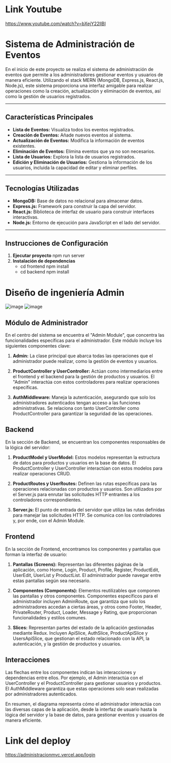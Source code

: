 # Link Youtube

https://www.youtube.com/watch?v=bXejY22llBI

# Sistema de Administración de Eventos

En el inicio de este proyecto se realiza el sistema de administración de eventos que permite a los administradores gestionar eventos y usuarios de manera eficiente. Utilizando el stack MERN (MongoDB, Express.js, React.js, Node.js), este sistema proporciona una interfaz amigable para realizar operaciones como la creación, actualización y eliminación de eventos, así como la gestión de usuarios registrados.

---

## Características Principales

- **Lista de Eventos:** Visualiza todos los eventos registrados.
- **Creación de Eventos:** Añade nuevos eventos al sistema.
- **Actualización de Eventos:** Modifica la información de eventos existentes.
- **Eliminación de Eventos:** Elimina eventos que ya no son necesarios.
- **Lista de Usuarios:** Explora la lista de usuarios registrados.
- **Edición y Eliminación de Usuarios:** Gestiona la información de los usuarios, incluida la capacidad de editar y eliminar perfiles.

---

## Tecnologías Utilizadas

- **MongoDB:** Base de datos no relacional para almacenar datos.
- **Express.js:** Framework para construir la capa del servidor.
- **React.js:** Biblioteca de interfaz de usuario para construir interfaces interactivas.
- **Node.js:** Entorno de ejecución para JavaScript en el lado del servidor.

---

## Instrucciones de Configuración

1. **Ejecutar proyecto**
   npm run server
2. **Instalación de dependencias**
   - cd frontend 
   npm install
   - cd backend
   npm install

# Diseño de ingeniería Admin
![image](https://github.com/ThyaraV/AdministracionMVC/assets/96449161/48ecece6-ed97-4646-8a05-5972ab247e31)
![image](https://github.com/ThyaraV/AdministracionMVC/assets/96449161/040a79da-713a-4643-80e4-8142286f1ec0)

## Módulo de Administrador

En el centro del sistema se encuentra el "Admin Module", que concentra las funcionalidades específicas para el administrador. Este módulo incluye los siguientes componentes clave:

1. **Admin:** La clase principal que abarca todas las operaciones que el administrador puede realizar, como la gestión de eventos y usuarios.

2. **ProductController y UserController:** Actúan como intermediarios entre el frontend y el backend para la gestión de productos y usuarios. El "Admin" interactúa con estos controladores para realizar operaciones específicas.

3. **AuthMiddleware:** Maneja la autenticación, asegurando que solo los administradores autenticados tengan acceso a las funciones administrativas. Se relaciona con tanto UserController como ProductController para garantizar la seguridad de las operaciones.

## Backend

En la sección de Backend, se encuentran los componentes responsables de la lógica del servidor:

1. **ProductModel y UserModel:** Estos modelos representan la estructura de datos para productos y usuarios en la base de datos. El ProductController y UserController interactúan con estos modelos para realizar operaciones CRUD.

2. **ProductRoutes y UserRoutes:** Definen las rutas específicas para las operaciones relacionadas con productos y usuarios. Son utilizados por el Server.js para enrutar las solicitudes HTTP entrantes a los controladores correspondientes.

3. **Server.js:** El punto de entrada del servidor que utiliza las rutas definidas para manejar las solicitudes HTTP. Se comunica con los controladores y, por ende, con el Admin Module.

## Frontend

En la sección de Frontend, encontramos los componentes y pantallas que forman la interfaz de usuario:

1. **Pantallas (Screens):** Representan las diferentes páginas de la aplicación, como Home, Login, Product, Profile, Register, ProductEdit, UserEdit, UserList y ProductList. El administrador puede navegar entre estas pantallas según sea necesario.

2. **Componentes (Components):** Elementos reutilizables que componen las pantallas y otros componentes. Componentes específicos para el administrador incluyen AdminRoute, que garantiza que solo los administradores accedan a ciertas áreas, y otros como Footer, Header, PrivateRouter, Product, Loader, Message y Rating, que proporcionan funcionalidades y estilos comunes.

3. **Slices:** Representan partes del estado de la aplicación gestionadas mediante Redux. Incluyen ApiSlice, AuthSlice, ProductApiSlice y UsersApiSlice, que gestionan el estado relacionado con la API, la autenticación, y la gestión de productos y usuarios.

## Interacciones

Las flechas entre los componentes indican las interacciones y dependencias entre ellos. Por ejemplo, el Admin interactúa con el UserController y el ProductController para gestionar usuarios y productos. El AuthMiddleware garantiza que estas operaciones solo sean realizadas por administradores autenticados.

En resumen, el diagrama representa cómo el administrador interactúa con las diversas capas de la aplicación, desde la interfaz de usuario hasta la lógica del servidor y la base de datos, para gestionar eventos y usuarios de manera eficiente.

# Link del deploy
https://administracionmvc.vercel.app/login


